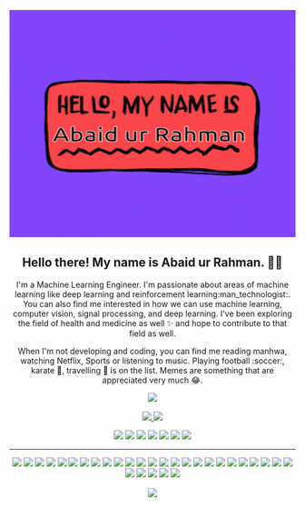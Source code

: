 <p align="center">
 <img  width="800" height="400" src="https://github.com/AbaidurRahman/AbaidurRahman/blob/main/abaid.gif">
</p>
<h2 align="center">Hello there! My name is Abaid ur Rahman. 👋🤓</h2>
<p align="center">I'm a Machine Learning Engineer. I'm passionate about areas of machine learning like deep learning and reinforcement learning:man_technologist:. You can also find me interested in how we can use machine learning, computer vision, signal processing, and deep learning. I've been exploring the field of health and medicine as well ✨ and hope to contribute to that field as well. 
</p>

<p align="center">When I'm not developing and coding, you can find me reading manhwa, watching Netflix, Sports or listening to music. Playing football :soccer:, karate 🥋, travelling 🚅 is on the list. Memes are something that are appreciated very much 😂. </p>

<p align="center"><a href="www.linkedin.com/in/abaid-sheykh"><img src="https://img.shields.io/badge/linkedin-%230077B5.svg?&style=for-the-badge&logo=linkedin&logoColor=white" height=25></a></p>

<p align=center>
  <a href="https://github.com/AbaidurRahman">
    <img src="https://badges.pufler.dev/visits/Abaidurrahman/tab=repositories&color=black&logo=github">
  </a>
  <a href="https://github.com/AbaidurRahman?tab=repositories">
    <img src="https://badges.pufler.dev/repos/Abaidurrahman&color=black&logo=github">
  </a>
<p align="center">
<img src="https://img.shields.io/badge/Machine Learning-green"> <img src="https://img.shields.io/badge/Deep Learning-red"> <img src="https://img.shields.io/badge/Computer Vision-magenta"> <img src="https://img.shields.io/badge/Natural Language Processing-yellow"> <img src="https://img.shields.io/badge/Reinforcement Learning-blue"> <img src="https://img.shields.io/badge/Large Language Models-pink">
      <img src="https://img.shields.io/badge/GEN AI-indigo"></p>
<hr>
<p align="center">
  <img src="https://img.shields.io/badge/TensorFlow%20-%23FF6F00.svg?&style=for-the-badge&logo=TensorFlow&logoColor=white" /> 
  <img src="https://img.shields.io/badge/Keras%20-%23D00000.svg?&style=for-the-badge&logo=Keras&logoColor=white"/> 
  <img src="https://img.shields.io/badge/javascript%20-%23323330.svg?&style=for-the-badge&logo=javascript&logoColor=%23F7DF1E"/> 
  <img src="https://img.shields.io/badge/html5%20-%23E34F26.svg?&style=for-the-badge&logo=html5&logoColor=white"/> 
  <img src="https://img.shields.io/badge/css3%20-%231572B6.svg?&style=for-the-badge&logo=css3&logoColor=white"/> 
  <img src="https://img.shields.io/badge/python%20-%2314354C.svg?&style=for-the-badge&logo=python&logoColor=white"/> 
  <img src="https://img.shields.io/badge/c++%20-%2300599C.svg?&style=for-the-badge&logo=c%2B%2B&logoColor=white"/> 
  <img src="https://img.shields.io/badge/git%20-%23F05033.svg?&style=for-the-badge&logo=git&logoColor=white"/> 
  <img src="https://img.shields.io/badge/github%20-%23121011.svg?&style=for-the-badge&logo=github&logoColor=white"/>
  <img src="https://img.shields.io/badge/Java-%23ED8B00.svg?&style=for-the-badge&logo=java&logoColor=white"/>
  <img src="https://img.shields.io/badge/SQL-%2300f.svg?&style=for-the-badge&logo=mysql&logoColor=white"/>
  <img src="https://img.shields.io/badge/PyTorch-%23EE4C2C.svg?&style=for-the-badge&logo=PyTorch&logoColor=white"/>
  <img src="https://img.shields.io/badge/Hugging%20Face-%23FFD700.svg?&style=for-the-badge&logo=huggingface&logoColor=black"/>
  <img src="https://img.shields.io/badge/Scikit--Learn-%23F7931E.svg?&style=for-the-badge&logo=scikit-learn&logoColor=white"/>
  <img src="https://img.shields.io/badge/AWS-%23FF9900.svg?&style=for-the-badge&logo=amazon-aws&logoColor=white"/>
  <img src="https://img.shields.io/badge/Docker-%232496ED.svg?&style=for-the-badge&logo=docker&logoColor=white"/>
  <img src="https://img.shields.io/badge/PostgreSQL-%23316192.svg?&style=for-the-badge&logo=postgresql&logoColor=white"/>
  <img src="https://img.shields.io/badge/Vue.js-%234FC08D.svg?&style=for-the-badge&logo=vue.js&logoColor=white"/>
  <img src="https://img.shields.io/badge/FASTAPI-%23009688.svg?&style=for-the-badge&logo=fastapi&logoColor=white"/>
  <img src="https://img.shields.io/badge/Streamlit-%23FF4B4B.svg?&style=for-the-badge&logo=streamlit&logoColor=white"/>
  <img src="https://img.shields.io/badge/Matplotlib-%23ffffff.svg?&style=for-the-badge&logo=matplotlib&logoColor=black"/>
  <img src="https://img.shields.io/badge/Seaborn-%230C55A5.svg?&style=for-the-badge&logo=seaborn&logoColor=white"/>
  <img src="https://img.shields.io/badge/Plotly-%233F4F75.svg?&style=for-the-badge&logo=plotly&logoColor=white"/>
  <img src="https://img.shields.io/badge/MATLAB-%230076A8.svg?&style=for-the-badge&logo=mathworks&logoColor=white"/>
  <img src="https://img.shields.io/badge/Apache%20Spark-%23E25A1C.svg?&style=for-the-badge&logo=apache-spark&logoColor=white"/>
  <img src="https://img.shields.io/badge/Terraform-%235835CC.svg?&style=for-the-badge&logo=terraform&logoColor=white"/>
  <img src="https://img.shields.io/badge/Kafka-%23231F20.svg?&style=for-the-badge&logo=apache-kafka&logoColor=white"/>
  <img src="https://img.shields.io/badge/Snowflake-%23296B9E.svg?&style=for-the-badge&logo=snowflake&logoColor=white"/>
  <img src="https://img.shields.io/badge/Agile-%230175C2.svg?&style=for-the-badge&logo=agile&logoColor=white"/>
  <img src="https://img.shields.io/badge/Scrum-%230175C2.svg?&style=for-the-badge&logo=scrum&logoColor=white"/>
</p>

<p align=center>  
  <img align=center src="https://github-readme-stats.vercel.app/api?username=Abaidurrahman&show_icons=true&theme=radical">
</p>






